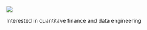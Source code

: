 <img src="https://render.githubusercontent.com/render/math?math=Y = K^{\alpha} L ^{1-\alpha}">

Interested in quantitave finance and data engineering
